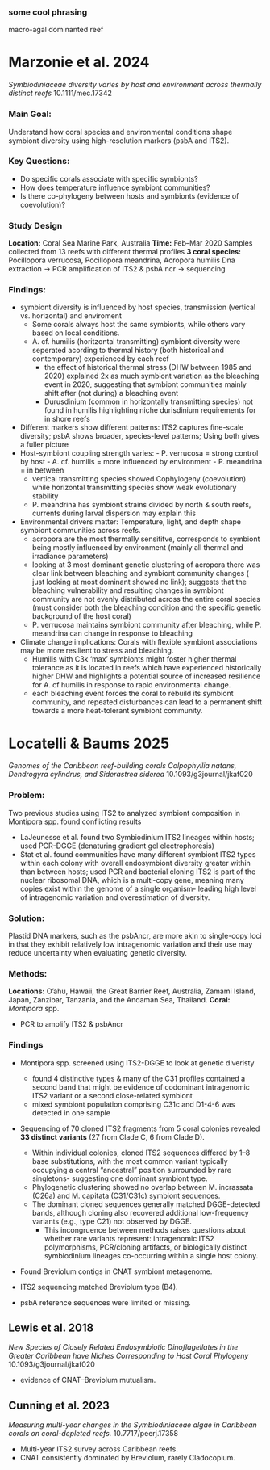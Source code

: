 ### some cool phrasing 
macro-agal dominanted reef 
# Marzonie et al. 2024
*Symbiodiniaceae diversity varies by host and environment across thermally distinct reefs* 10.1111/mec.17342
### Main Goal: 
Understand how coral species and environmental conditions shape symbiont diversity using high-resolution markers (psbA and ITS2).
### Key Questions:
- Do specific corals associate with specific symbionts?
- How does temperature influence symbiont communities?
- Is there co-phylogeny between hosts and symbionts (evidence of coevolution)?
### Study Design 
**Location:** Coral Sea Marine Park, Australia
**Time:** Feb–Mar 2020
Samples collected from 13 reefs with different thermal profiles
**3 coral species:** Pocillopora verrucosa, Pocillopora meandrina, Acropora humilis
Dna extraction -> PCR amplification of ITS2 & psbA ncr -> sequencing 
### Findings: 
- symbiont diversity is influenced by host species, transmission (vertical vs. horizontal) and enviroment 
	- Some corals always host the same symbionts, while others vary based on local conditions.
	- A. cf. humilis (horitzontal transmitting) symbiont diversity were seperated acording to thermal history (both historical and contemporary) experienced by each reef
		- the effect of historical thermal stress (DHW between 1985 and 2020) explained 2x as much symbiont variation as the bleaching event in 2020, suggesting that symbiont communities mainly shift after (not during) a bleaching event
		- Durusdinium (common in horizontally transmitting species) not found in humilis highlighting niche durisdinium requirements for in shore reefs 
- Different markers show different patterns: ITS2 captures fine-scale diversity; psbA shows broader, species-level patterns; Using both gives a fuller picture
- Host-symbiont coupling strength varies: 
		- P. verrucosa = strong control by host
		- A. cf. humilis = more influenced by environment
		- P. meandrina = in between
	- vertical transmitting species showed Cophylogeny (coevolution) while horizontal transmitting species show weak evolutionary stability 
	- P. meandrina has symbiont strains divided by north & south reefs, currents during larval dispersion may explain this 
- Environmental drivers matter: Temperature, light, and depth shape symbiont communities across reefs.
	- acropora are the most thermally sensititve, corresponds to symbiont being mostly influenced by environment (mainly all thermal and irradiance parameters)
	- looking at 3 most dominant genetic clustering of acropora there was clear link between bleaching and symbiont community changes ( just looking at most dominant showed no link); suggests that the bleaching vulnerability and resulting changes in symbiont community are not evenly distributed across the entire coral species (must consider both the bleaching condition and the specific genetic background of the host coral)
	- P. verrucosa maintains symbiont community after bleaching, while P. meandrina can change in response to bleaching 
- Climate change implications: Corals with flexible symbiont associations may be more resilient to stress and bleaching.
	- Humilis with C3k ‘max’ symbionts might foster higher thermal tolerance as it is located in reefs which have experienced historically higher DHW and highlights a potential source of increased resilience for A. cf humilis in response to rapid environmental change. 
	- each bleaching event forces the coral to rebuild its symbiont community, and repeated disturbances can lead to a permanent shift towards a more heat-tolerant symbiont community.
# Locatelli & Baums 2025 
*Genomes of the Caribbean reef-building corals Colpophyllia natans, Dendrogyra cylindrus, and Siderastrea siderea* 10.1093/g3journal/jkaf020
### Problem: 
Two previous studies using ITS2 to analyzed symbiont composition in Montipora spp. found conflicting results
- LaJeunesse et al. found two Symbiodinium ITS2 lineages within hosts; used PCR-DGGE (denaturing gradient gel electrophoresis)
- Stat et al. found communities have many different symbiont ITS2 types within each colony with overall endosymbiont diversity greater within than between hosts; used PCR and bacterial cloning
ITS2 is part of the nuclear ribosomal DNA, which is a multi-copy gene, meaning many copies exist within the genome of a single organism- leading high level of intragenomic variation and overestimation of  diversity. 
### Solution:
Plastid DNA markers, such as the psbAncr, are more akin to single-copy loci in that they exhibit relatively low intragenomic variation and their use may reduce uncertainty when evaluating genetic diversity.
### Methods:
**Locations:** O’ahu, Hawaii, the Great Barrier Reef, Australia,  Zamami Island, Japan, Zanzibar, Tanzania, and the Andaman Sea, Thailand. 
**Coral:** *Montipora* spp.
-  PCR to amplify ITS2 & psbAncr
### Findings
- Montipora spp. screened using ITS2-DGGE to look at genetic diveristy
	- found 4 distinctive types & many of the C31 profiles contained a second band that might be evidence of codominant intragenomic ITS2 variant or a second close-related symbiont
	- mixed symbiont population comprising C31c and D1-4-6 was detected in one sample
- Sequencing of 70 cloned ITS2 fragments from 5 coral colonies revealed **33 distinct variants** (27 from Clade C, 6 from Clade D).
	- Within individual colonies, cloned ITS2 sequences differed by 1–8 base substitutions, with the most common variant typically occupying a central “ancestral” position surrounded by rare singletons- suggesting one dominant symbiont type. 
	- Phylogenetic clustering showed no overlap between M. incrassata (C26a) and M. capitata (C31/C31c) symbiont sequences.
	- The dominant cloned sequences generally matched DGGE-detected bands, although cloning also recovered additional low-frequency variants (e.g., type C21) not observed by DGGE.
		- This incongruence between methods raises questions about whether rare variants represent: intragenomic ITS2 polymorphisms, PCR/cloning artifacts, or biologically distinct symbiodinium lineages co-occurring within a single host colony.


- Found Breviolum contigs in CNAT symbiont metagenome.
- ITS2 sequencing matched Breviolum type (B4).
- psbA reference sequences were limited or missing.






## Lewis et al. 2018 
*New Species of Closely Related Endosymbiotic Dinoflagellates in the Greater Caribbean have Niches Corresponding to Host Coral Phylogeny* 10.1093/g3journal/jkaf020
- evidence of CNAT–Breviolum mutualism.
## Cunning et al. 2023 
*Measuring multi-year changes in the Symbiodiniaceae algae in Caribbean corals on coral-depleted reefs.* 10.7717/peerj.17358
- Multi-year ITS2 survey across Caribbean reefs.
- CNAT consistently dominated by Breviolum, rarely Cladocopium.

